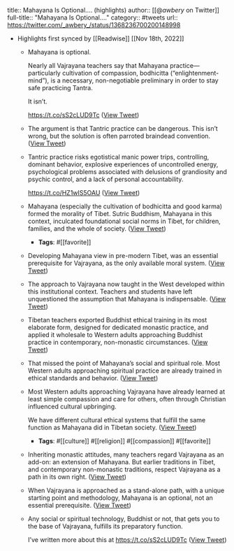 title:: Mahayana Is Optional.... (highlights)
author:: [[@_awbery_ on Twitter]]
full-title:: "Mahayana Is Optional...."
category:: #tweets
url:: https://twitter.com/_awbery_/status/1368236700200148998

- Highlights first synced by [[Readwise]] [[Nov 18th, 2022]]
	- Mahayana is optional. 
	  
	  Nearly all Vajrayana teachers say that Mahayana practice—particularly cultivation of compassion, bodhicitta (“enlightenment-mind”), is a necessary, non-negotiable preliminary in order to stay safe practicing Tantra. 
	  
	  It isn’t. 
	  
	  https://t.co/sS2cLUD9Tc ([View Tweet](https://twitter.com/_awbery_/status/1368236700200148998))
	- The argument is that Tantric practice can be dangerous. This isn’t wrong, but the solution is often parroted braindead convention. ([View Tweet](https://twitter.com/_awbery_/status/1368237406537752576))
	- Tantric practice risks egotistical manic power trips, controlling, dominant behavior, explosive experiences of uncontrolled energy, psychological problems associated with delusions of grandiosity and psychic control, and a lack of personal accountability.
	  
	  https://t.co/HZ1wIS5OAU ([View Tweet](https://twitter.com/_awbery_/status/1368237753691860993))
	- Mahayana (especially the cultivation of bodhicitta and good karma) formed the morality of Tibet. Sutric Buddhism, Mahayana in this context, inculcated foundational social norms in Tibet, for children, families, and the whole of society. ([View Tweet](https://twitter.com/_awbery_/status/1368238158412804096))
		- **Tags**: #[[favorite]]
	- Developing Mahayana view in pre-modern Tibet, was an essential prerequisite for Vajrayana, as the only available moral system. ([View Tweet](https://twitter.com/_awbery_/status/1368238488542322695))
	- The approach to Vajrayana now taught in the West developed within this institutional context. Teachers and students have left unquestioned the assumption that Mahayana is indispensable. ([View Tweet](https://twitter.com/_awbery_/status/1368238565256171520))
	- Tibetan teachers exported Buddhist ethical training in its most elaborate form, designed for dedicated monastic practice, and applied it wholesale to Western adults approaching Buddhist practice in contemporary, non-monastic circumstances. ([View Tweet](https://twitter.com/_awbery_/status/1368239400321048576))
	- That missed the point of Mahayana’s social and spiritual role. Most Western adults approaching spiritual practice are already trained in ethical standards and behavior. ([View Tweet](https://twitter.com/_awbery_/status/1368240098463019008))
	- Most Western adults approaching Vajrayana have already learned at least simple compassion and care for others, often through Christian influenced cultural upbringing. 
	  
	  We have different cultural ethical systems that fulfill the same function as Mahayana did in Tibetan society. ([View Tweet](https://twitter.com/_awbery_/status/1368240473370812418))
		- **Tags**: #[[culture]] #[[religion]] #[[compassion]] #[[favorite]]
	- Inheriting monastic attitudes, many teachers regard Vajrayana as an add-on: an extension of Mahayana. But earlier traditions in Tibet, and contemporary non-monastic traditions, respect Vajrayana as a path in its own right. ([View Tweet](https://twitter.com/_awbery_/status/1368240982865539073))
	- When Vajrayana is approached as a stand-alone path, with a unique starting point and methodology, Mahayana is an optional, not an essential prerequisite. ([View Tweet](https://twitter.com/_awbery_/status/1368241162302099467))
	- Any social or spiritual technology, Buddhist or not, that gets you to the base of Vajrayana, fulfills its preparatory function. 
	  
	  I’ve written more about this at https://t.co/sS2cLUD9Tc ([View Tweet](https://twitter.com/_awbery_/status/1368241403063459842))